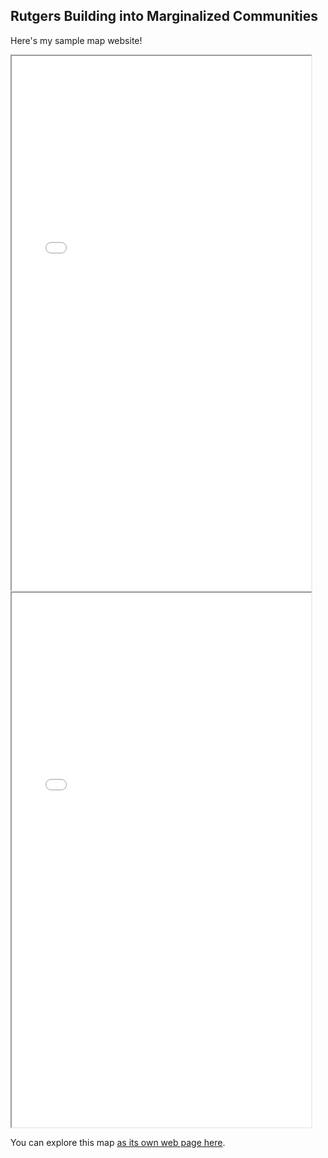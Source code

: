 ## Rutgers Building into Marginalized Communities

Here's my sample map website!

<iframe src="NoDrive.html" height="855" width="95%"></iframe>

<iframe src="![Maps (1)](https://github.com/user-attachments/assets/287a980d-f278-4a28-8f7d-cf9e42f127fe)" height="855" width="95%"></iframe>


You can explore this map [as its own web page here](NoDrive.html).
